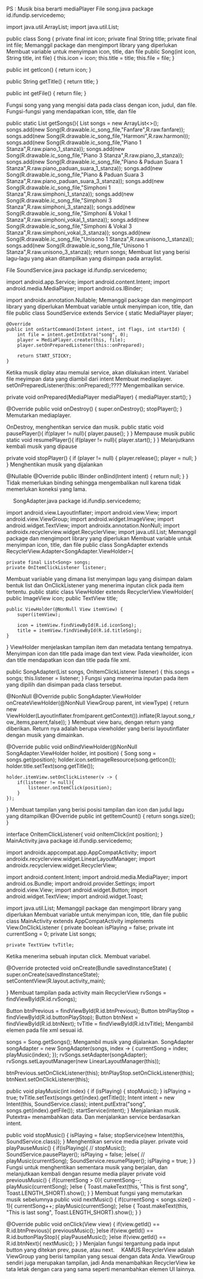 PS : Musik bisa berarti mediaPlayer
File song.java 
package id.ifundip.servicedemo;

import java.util.ArrayList;
import java.util.List;

public class Song {
    private final int icon;
    private final String title;
    private final int file;
Memanggil package dan mengimport library yang diperlukan
Membuat variable untuk menyimpan icon, title, dan file
public Song(int icon, String title, int file) {
    this.icon = icon;
    this.title = title;
    this.file = file;
}

public int getIcon() {
    return icon;
}


public String getTitle() {
    return title;
}

public int getFile() {
    return file;
}

Fungsi song yang yang mengisi data pada class dengan icon, judul, dan file.
Fungsi-fungsi yang mendapatkan icon, title, dan file

public static List<Song> getSongs(){
    List<Song> songs = new ArrayList<>();
    songs.add(new Song(R.drawable.ic_song_file,"Fanfare",R.raw.fanfare));
    songs.add(new Song(R.drawable.ic_song_file,"Harmoni",R.raw.harmoni));
    songs.add(new Song(R.drawable.ic_song_file,"Piano 1 Stanza",R.raw.piano_1_stanza));
    songs.add(new Song(R.drawable.ic_song_file,"Piano 3 Stanza",R.raw.piano_3_stanza));
    songs.add(new Song(R.drawable.ic_song_file,"Piano & Paduan Suara 1 Stanza",R.raw.piano_paduan_suara_1_stanza));
    songs.add(new Song(R.drawable.ic_song_file,"Piano & Paduan Suara 3 Stanza",R.raw.piano_paduan_suara_3_stanza));
    songs.add(new Song(R.drawable.ic_song_file,"Simphoni 1 Stanza",R.raw.simphoni_1_stanza));
    songs.add(new Song(R.drawable.ic_song_file,"Simphoni 3 Stanza",R.raw.simphoni_3_stanza));
    songs.add(new Song(R.drawable.ic_song_file,"Simphoni & Vokal 1 Stanza",R.raw.simphoni_vokal_1_stanza));
    songs.add(new Song(R.drawable.ic_song_file,"Simphoni & Vokal 3 Stanza",R.raw.simphoni_vokal_3_stanza));
    songs.add(new Song(R.drawable.ic_song_file,"Unisono 1 Stanza",R.raw.unisono_1_stanza));
    songs.add(new Song(R.drawable.ic_song_file,"Unisono 1 Stanza",R.raw.unisono_3_stanza));
    return songs;
Membuat list yang berisi lagu-lagu yang akan ditampilkan yang disimpan pada arraylist.



File SoundService.java
package id.ifundip.servicedemo;

import android.app.Service;
import android.content.Intent;
import android.media.MediaPlayer;
import android.os.IBinder;

import androidx.annotation.Nullable;
Memanggil package dan mengimport library yang diperlukan
Membuat variable untuk menyimpan icon, title, dan file
public class SoundService extends Service {
    static MediaPlayer player;

    @Override
    public int onStartCommand(Intent intent, int flags, int startId) {
        int file = intent.getIntExtra("song", 0);
        player = MediaPlayer.create(this, file);
        player.setOnPreparedListener(this::onPrepared);

        return START_STICKY;
    }
Ketika musik diplay atau memulai service, akan dilakukan intent.
Variabel file meyimpan data yang diambil dari intent
Membuat mediaplayer.
setOnPreparedListener(this::onPrepared);????
Mengembalikan service.

private void onPrepared(MediaPlayer mediaPlayer) {
    mediaPlayer.start();
}

@Override
public void onDestroy() {
    super.onDestroy();
    stopPlayer();
}
Memutarkan mediaplayer.

OnDestroy, menghentikan service dan musik.
public static void pausePlayer(){
    if(player != null){
        player.pause();
    }
}
Mempause musik
public static void resumePlayer(){
    if(player != null){
        player.start();
    }
}
Melanjutkann kembali musik yang dipause

private void stopPlayer() {
    if (player != null) {
        player.release();
        player = null;
    }
}
Menghentikan musik yang dijalankan

@Nullable
    @Override
    public IBinder onBind(Intent intent) {
        return null;
    }
}
Tidak memerlukan binding sehingga mengembalikan null karena tidak memerlukan koneksi yang lama.

 
SongAdapter.java
package id.ifundip.servicedemo;

import android.view.LayoutInflater;
import android.view.View;
import android.view.ViewGroup;
import android.widget.ImageView;
import android.widget.TextView;
import androidx.annotation.NonNull;
import androidx.recyclerview.widget.RecyclerView;
import java.util.List;
Memanggil package dan mengimport library yang diperlukan
Membuat variable untuk menyimpan icon, title, dan file
public class SongAdapter extends RecyclerView.Adapter<SongAdapter.ViewHolder>{

    private final List<Song> songs;
    private OnItemClickListener listener;
Membuat variiable yang dimana list<song> menyimpan lagu yang disimpan dalam bentuk list dan OnClickListener yang menerima inputan click pada item tertentu.
public static class ViewHolder extends RecyclerView.ViewHolder{
    public ImageView icon;
    public TextView title;

    public ViewHolder(@NonNull View itemView) {
        super(itemView);

        icon = itemView.findViewById(R.id.iconSong);
        title = itemView.findViewById(R.id.titleSong);
    }
}
ViewHolder menjelaskan tampilan item dan metadata tentang tempatnya.
Menyimpan icon dan title pada image dan text view.
Pada viewholder, icon dan title mendapatkan icon dan title pada file xml.

public SongAdapter(List<Song> songs, OnItemClickListener listener) {
    this.songs = songs;
    this.listener = listener;
}
Fungsi yang menerima inputan pada item yang dipilih dan disimpan pada class tersebut.



@NonNull
@Override
public SongAdapter.ViewHolder onCreateViewHolder(@NonNull ViewGroup parent, int viewType) {
    return new ViewHolder(LayoutInflater.from(parent.getContext()).inflate(R.layout.song_row_items,parent,false));
}
Membuat view baru, dengan return yang diberikan.
Return nya adalah berupa viewholder yang berisi layoutinflater dengan musik yang dimainkan.

@Override
public void onBindViewHolder(@NonNull SongAdapter.ViewHolder holder, int position) {
    Song song = songs.get(position);
    holder.icon.setImageResource(song.getIcon());
    holder.title.setText(song.getTitle());

    holder.itemView.setOnClickListener(v -> {
        if(listener != null){
            listener.onItemClick(position);
        }
    });
}
Membuat tampilan yang berisi posisi tampilan dan icon dan judul lagu yang ditampilkan
@Override
public int getItemCount() {
    return songs.size();
}

interface OnItemClickListener{
    void onItemClick(int position);
}
 
MainActivity.java
package id.ifundip.servicedemo;

import androidx.appcompat.app.AppCompatActivity;
import androidx.recyclerview.widget.LinearLayoutManager;
import androidx.recyclerview.widget.RecyclerView;

import android.content.Intent;
import android.media.MediaPlayer;
import android.os.Bundle;
import android.provider.Settings;
import android.view.View;
import android.widget.Button;
import android.widget.TextView;
import android.widget.Toast;

import java.util.List;
Memanggil package dan mengimport library yang diperlukan
Membuat variable untuk menyimpan icon, title, dan file
public class MainActivity extends AppCompatActivity implements View.OnClickListener {
    private boolean isPlaying = false;
    private int currentSong = 0;
    private List<Song> songs;

    private TextView tvTitle;
Ketika menerima sebuah inputan click.
Membuat variabel.

@Override
protected void onCreate(Bundle savedInstanceState) {
    super.onCreate(savedInstanceState);
    setContentView(R.layout.activity_main);

}
Membuat tampilan pada activity main
RecyclerView rvSongs = findViewById(R.id.rvSongs);

Button btnPrevious = findViewById(R.id.btnPrevious);
Button btnPlayStop = findViewById(R.id.buttonPlayStop);
Button btnNext = findViewById(R.id.btnNext);
tvTitle = findViewById(R.id.tvTitle);
Mengambil elemen pada file xml sesuai id.


songs = Song.getSongs();
Mengambil musik yang dijalankan.
SongAdapter songAdapter = new SongAdapter(songs, index -> {
    currentSong = index;
    playMusic(index);
});
rvSongs.setAdapter(songAdapter);
rvSongs.setLayoutManager(new LinearLayoutManager(this));

btnPrevious.setOnClickListener(this);
btnPlayStop.setOnClickListener(this);
btnNext.setOnClickListener(this);

public void playMusic(int index) {
    if (isPlaying) {
        stopMusic();
    }
    isPlaying = true;
    tvTitle.setText(songs.get(index).getTitle());
    Intent intent = new Intent(this, SoundService.class);
    intent.putExtra("song", songs.get(index).getFile());
    startService(intent);
}
Menjalankan musik.
Putextra= menambahkan data.
Dan menjalankan service berdasarkan intent.

public void stopMusic() {
    isPlaying = false;
    stopService(new Intent(this, SoundService.class));
}
Menghentikan service media player.
private void playPauseMusic() {
        if(isPlaying){
//            stopMusic();
            SoundService.pausePlayer();
            isPlaying = false;
        }else{
//            playMusic(currentSong);
            SoundService.resumePlayer();
            isPlaying = true;
        }
    }
Fungsi untuk menghentikan sementara musik yang berjalan, dan melanjutkaan kembali dengan resume media player
private void previousMusic() {
    if(currentSong > 0){
        currentSong--;
        playMusic(currentSong);
    }else {
        Toast.makeText(this, "This is first song", Toast.LENGTH_SHORT).show();
    }
}
Membuat fungsi yang memutarkan musik sebelumnya
public void nextMusic() {
    if(currentSong < songs.size() - 1){
        currentSong++;
        playMusic(currentSong);
    }else {
        Toast.makeText(this, "This is last song", Toast.LENGTH_SHORT).show();
    }
}

@Override
public void onClick(View view) {
    if(view.getId() == R.id.btnPrevious){
        previousMusic();
    }else if(view.getId() == R.id.buttonPlayStop){
        playPauseMusic();
    }else if(view.getId() == R.id.btnNext){
        nextMusic();
    }
}
Menjalan fungsi tergantung pada input button yang ditekan prev, pause, atau next. 
KAMUS
RecyclerView adalah ViewGroup yang berisi tampilan yang sesuai dengan data Anda. ViewGroup sendiri juga merupakan tampilan, jadi Anda menambahkan RecyclerView ke tata letak dengan cara yang sama seperti menambahkan elemen UI lainnya.

